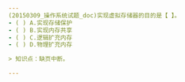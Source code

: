 ```yaml
---
(20150309_操作系统试题_doc)实现虚拟存储器的目的是【 】。
- ( ) A.实现存储保护 
- ( ) B.实现内存共享 
- ( ) C.逻辑扩充内存 
- ( ) D.物理扩充内存

> 知识点：缺页中断。

---
```

